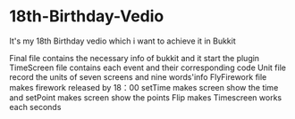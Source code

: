 # 18th-Birthday-Vedio
It's my 18th Birthday vedio which i want to achieve it in Bukkit

Final file contains the necessary info of bukkit and it start the plugin
TimeScreen file contains each event and their corresponding code
Unit file record the units of seven screens and nine words'info
FlyFirework file makes firework released by 18：00
setTime makes screen show the time and setPoint makes screen show the points
Flip makes Timescreen works each seconds
